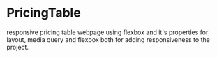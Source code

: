 # PricingTable
responsive pricing table webpage using flexbox and it's properties for layout, media query and flexbox both for adding responsiveness to the project. 
